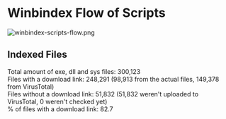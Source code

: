 # Winbindex Flow of Scripts

![winbindex-scripts-flow.png](winbindex-scripts-flow.png)

## Indexed Files

<!--FileStats-->
Total amount of exe, dll and sys files: 300,123  
Files with a download link: 248,291 (98,913 from the actual files, 149,378 from VirusTotal)  
Files without a download link: 51,832 (51,832 weren't uploaded to VirusTotal, 0 weren't checked yet)  
% of files with a download link: 82.7  
<!--/FileStats-->
